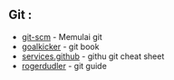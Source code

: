 ## Git :
*  [git-scm](https://git-scm.com/book/id/v1/Memulai-Git-Tentang-Version-Control) - Memulai git
*  [goalkicker](https://books.goalkicker.com/GitBook/) - git book
*  [services.github](https://services.github.com/on-demand/downloads/id/github-git-cheat-sheet/) - githu git cheat sheet
*  [rogerdudler](http://rogerdudler.github.io/git-guide/index.id.html) - git guide
